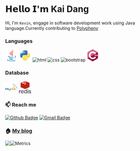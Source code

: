 # 𝗛𝗲𝗹𝗹𝗼 𝗜'𝗺 Kai Dang

Hi, I'm `Kevin`, engage in software development work using Java language.Currently contributing to [Polypheny](https://github.com/polypheny/Polypheny-DB)



### Languages

<a> <img src="https://raw.githubusercontent.com/devicons/devicon/master/icons/java/java-original.svg" alt="java" width="40" height="40"/> </a>
<a> <img src="https://raw.githubusercontent.com/devicons/devicon/master/icons/python/python-original.svg" alt="python" width="40" height="40"/> </a>
<a> <img src="https://www.vectorlogo.zone/logos/w3_html5/w3_html5-icon.svg" alt="html" width="40" height="40"/> </a>
<a> <img src="https://www.vectorlogo.zone/logos/w3_css/w3_css-icon.svg" alt="css" width="40" height="40"/> </a>
<a> <img src="https://www.vectorlogo.zone/logos/getbootstrap/getbootstrap-icon.svg" alt="bootstrap" width="40" height="40"/> </a>
<a> <img src="https://raw.githubusercontent.com/devicons/devicon/master/icons/cplusplus/cplusplus-original.svg" alt="cplusplus" width="40" height="40"/> </a>


### Database
<a> <img src="https://raw.githubusercontent.com/devicons/devicon/master/icons/mysql/mysql-original-wordmark.svg" alt="mysql" width="40" height="40"/> </a>
<a> <img src="https://raw.githubusercontent.com/devicons/devicon/master/icons/redis/redis-original-wordmark.svg" alt="redis" width="40" height="40"/> </a>

### 📫 Reach me
[![Github Badge](https://img.shields.io/badge/-Github-24292e?style=flat&logo=github&logoColor=white&link=)](https://github.com/erdengk) 
[![Gmail Badge](https://img.shields.io/badge/-Gmail-c14438?style=flat-square&logo=Gmail&logoColor=white&link=mailto:wanenngdek@gmail.com)](mailto:wanenngdek@gmail.com)

### 🏠 [My blog](http://erdengk.top/) 

<img align="left" src="https://github-readme-stats.vercel.app/api?username=erdengk&show_icons=true&hide_title=true">

![Metrics](https://metrics.lecoq.io/erdengk?template=classic&isocalendar=1&languages=1&introduction=1&stars=1&people=1&followup=1&lines=1&isocalendar.duration=half-year&languages.limit=8&languages.sections=most-used&languages.colors=github&languages.threshold=0%25&languages.indepth=false&languages.categories=markup%2C%20programming&languages.recent.categories=markup%2C%20programming&languages.recent.load=300&languages.recent.days=14&introduction.title=true&stars.limit=4&people.limit=24&people.size=28&people.types=followers%2C%20following&people.identicons=false&people.shuffle=false&followup.sections=repositories&config.timezone=Asia%2FShanghai)





